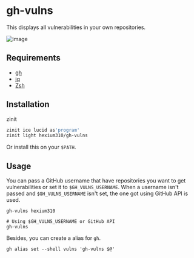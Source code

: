 # gh-vulns

This displays all vulnerabilities in your own repositories.

![image](https://user-images.githubusercontent.com/10758173/120782092-9f99f280-c564-11eb-9443-90d8f2851adb.png)

## Requirements 

- [gh](https://github.com/cli/cli)
- [jq](https://github.com/stedolan/jq)
- [Zsh](https://zsh.sourceforge.io/)

## Installation

zinit

```zsh
zinit ice lucid as'program'
zinit light hexium310/gh-vulns
```

Or install this on your `$PATH`.

## Usage

You can pass a GitHub username that have repositories you want to get vulnerabilities or set it to `$GH_VULNS_USERNAME`.
When a username isn't passed and `$GH_VULNS_USERNAME` isn't set, the one got using GitHub API is used.

```
gh-vulns hexium310

# Using $GH_VULNS_USERNAME or GitHub API
gh-vulns
```

Besides, you can create a alias for `gh`.


```
gh alias set --shell vulns 'gh-vulns $@'
```
